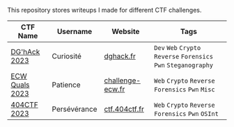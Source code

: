 This repository stores writeups I made for different CTF challenges.

| CTF Name | Username | Website | Tags |
| -------- | -------- | ------- | ---- |
| [DG'hAck 2023](DGHACK2023) | Curiosité | [dghack.fr](dghack.fr) | `Dev` `Web` `Crypto` `Reverse` `Forensics` `Pwn` `Steganography` |
| [ECW Quals 2023](ECWQuals2023 ) | Patience | [challenge-ecw.fr](challenge-ecw.fr) | `Web` `Crypto` `Reverse` `Forensics` `Pwn` `Misc` |
| [404CTF 2023](404CTF2023) | Persévérance | [ctf.404ctf.fr](ctf.404ctf.fr) | `Web` `Crypto` `Reverse` `Forensics` `Pwn` `OSInt` |


